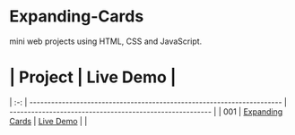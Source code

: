 # Expanding-Cards
mini web projects using HTML, CSS and JavaScript.
  #  | Project                                                                | Live Demo                                                |
| :-: | ---------------------------------------------------------------------- | -------------------------------------------------------- |
| 001 | [Expanding Cards]([001-expanding])                               | [Live Demo](https://codepen.io/solygambas/full/qBaMWjE)  |
|
